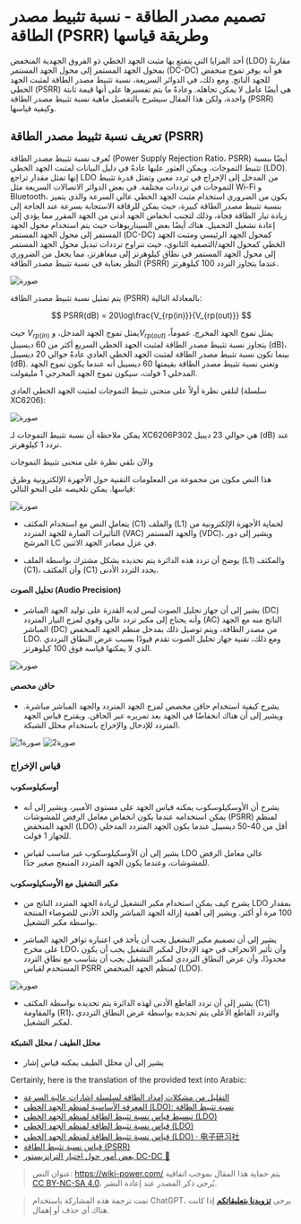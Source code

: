 # تصميم مصدر الطاقة - نسبة تثبيط مصدر الطاقة (PSRR) وطريقة قياسها

أحد المزايا التي يتمتع بها مثبت الجهد الخطي ذو الفروق الجهدية المنخفض (LDO) مقارنةً بمحول الجهد المستمر إلى محول الجهد المستمر (DC-DC) هو أنه يوفر تموج منخفض للجهد الناتج. ومع ذلك، في الدوائر السريعة، نسبة تثبيط مصدر الطاقة لمثبت الجهد الخطي (PSRR) هي أيضًا عامل لا يمكن تجاهله. وعادةً ما يتم تفسيرها على أنها قيمة ثابتة واحدة، ولكن هذا المقال سيشرح بالتفصيل ماهية نسبة تثبيط مصدر الطاقة (PSRR) وكيفية قياسها.

## تعريف نسبة تثبيط مصدر الطاقة (PSRR)

تُعرف نسبة تثبيط مصدر الطاقة (Power Supply Rejection Ratio، PSRR) أيضًا بنسبة تثبيط التموجات، ويمكن العثور عليها عادةً في دليل البيانات لمثبت الجهد الخطي (LDO). إنها تمثل مقدار تراجع LDO من المدخل إلى الإخراج في تردد معين وتمثل قدرة تثبيط التموجات في ترددات مختلفة. في بعض الدوائر الاتصالات السريعة مثل Wi-Fi و Bluetooth، يكون من الضروري استخدام مثبت الجهد الخطي عالي السرعة والذي يتميز بنسبة تثبيط مصدر الطاقة كبيرة، حيث يمكن للرقاقة الاستجابة بسرعة عند الحاجة إلى زيادة تيار الطاقة فجأة، وذلك لتجنب انخفاض الجهد أدنى من الجهد المقرر مما يؤدي إلى إعادة تشغيل التحميل. هناك أيضًا بعض السيناريوهات حيث يتم استخدام محول الجهد المستمر إلى محول الجهد المستمر (DC-DC) كمحول الجهد الرئيسي ومثبت الجهد الخطي كمحول الجهد/التصفية الثانوي، حيث تتراوح ترددات تبديل محول الجهد المستمر إلى محول الجهد المستمر في نطاق كيلوهرتز إلى ميغاهرتز، مما يجعل من الضروري النظر بعناية في نسبة تثبيط مصدر الطاقة (PSRR) عندما يتجاوز التردد 100 كيلوهرتز.

![صورة](https://media.wiki-power.com/img/20220516174303.png)

يتم تمثيل نسبة تثبيط مصدر الطاقة (PSRR) بالمعادلة التالية:

$$
PSRR(dB) = 20\log\frac{V_{rp(in)}}{V_{rp(out)}}
$$

حيث $V_{rp(in)}$ يمثل تموج الجهد المدخل، و$V_{rp(out)}$ يمثل تموج الجهد المخرج. عموماً، يتجاوز نسبة تثبيط مصدر الطاقة لمثبت الجهد الخطي السريع أكثر من 60 ديسيبل (dB)، بينما تكون نسبة تثبيط مصدر الطاقة لمثبت الجهد الخطي العادي عادةً حوالي 20 ديسيبل (dB). وتعني نسبة تثبيط مصدر الطاقة بقيمتها 60 ديسيبل أنه عندما يكون تموج الجهد المدخلي 1 فولت، سيكون تموج الجهد المخرجي 1 مليفولت.

لنلقي نظرة أولاً على منحنى تثبيط التموجات لمثبت الجهد الخطي العادي (سلسلة XC6206):

![صورة](https://media.wiki-power.com/img/20220421142140.png)

يمكن ملاحظة أن نسبة تثبيط التموجات لـ XC6206P302 هي حوالي 23 ديبيل (dB) عند تردد 1 كيلوهرتز.

والآن نلقي نظرة على منحنى تثبيط التموجات

هذا النص مكون من مجموعة من المعلومات التقنية حول الأجهزة الإلكترونية وطرق قياسها. يمكن تلخيصه على النحو التالي:

![صورة](https://media.wiki-power.com/img/20220424102617.png)

- يتعامل النص مع استخدام المكثف (C1) والملف (L1) لحماية الأجهزة الإلكترونية من التأثيرات الضارة للجهد المتردد (VAC) والجهد المستمر (VDC)، ويشير إلى دور المرشح LC في عزل مصادر الجهد الاثنين.

- يوضح أن تردد هذه الدائرة يتم تحديده بشكل مشترك بواسطة الملف (L1) والمكثف (C1)، وأن المكثف (C1) يحدد التردد الأدنى.

#### تحليل الصوت (Audio Precision)

- يشير إلى أن جهاز تحليل الصوت ليس لديه القدرة على توليد الجهد المباشر (DC) وأنه يحتاج إلى مكبر تردد عالي وقوي لمزج التيار المتردد (AC) الناتج منه مع الجهد المباشر (DC) من مصدر الطاقة، ويتم توصيل ذلك بمدخل منظم الجهد المنخفض LDO. ومع ذلك، تقنية جهاز تحليل الصوت تقدم قيودًا بسبب عرض النطاق الترددي الذي لا يمكنها قياسه فوق 100 كيلوهرتز.

![صورة](https://media.wiki-power.com/img/20220424095319.png)

#### حاقن مخصص

- يشرح كيفية استخدام حاقن مخصص لمزج الجهد المتردد والجهد المباشر مباشرة. ويشير إلى أن هناك انخفاضًا في الجهد بعد تمريره عبر الحاقن. ويقترح قياس الجهد المتردد للإدخال والإخراج باستخدام محلل الشبكة.

![صورة1](https://media.wiki-power.com/img/20220421145125.png)
![صورة2](https://media.wiki-power.com/img/20220424095347.png)

### قياس الإخراج

#### أوسكيلوسكوب

- يشرح أن الأوسكيلوسكوب يمكنه قياس الجهد على مستوى الأمبير، ويشير إلى أنه يمكن استخدامه عندما يكون انخفاض معامل الرفض للمشوشات (PSRR) لمنظم الجهد المنخفض (LDO) أقل من 40-50 ديسيبل عندما يكون الجهد المتردد المدخلي للجهاز 1 فولت.

- يشير إلى أن الأوسكيلوسكوب غير مناسب لقياس LDO عالي معامل الرفض للمشوشات، وعندما يكون الجهد المتردد المنبعج صغير جدًا.

#### مكبر التشغيل مع الأوسكيلوسكوب

- يشرح كيف يمكن استخدام مكبر التشغيل لزيادة الجهد المتردد الناتج من LDO بمقدار 100 مرة أو أكثر. ويشير إلى أهمية إزالة الجهد المباشر والحد الأدنى للضوضاء المنتجة بواسطة مكبر التشغيل.

- يشير إلى أن تصميم مكبر التشغيل يجب أن يأخذ في اعتباره توافر الجهد المباشر على مخرج LDO، وأن تأثير الانحراف في جهد الإدخال لمكبر التشغيل يجب أن يكون محدودًا، وأن عرض النطاق الترددي لمكبر التشغيل يجب أن يتناسب مع نطاق التردد المستخدم لقياس PSRR لمنظم الجهد المنخفض (LDO).

![صورة](https://media.wiki-power.com/img/20220424103037.png)

- يشير إلى أن تردد القاطع الأدنى لهذه الدائرة يتم تحديده بواسطة المكثف (C1) والمقاومة (R1)، والتردد القاطع الأعلى يتم تحديده بواسطة عرض النطاق الترددي لمكبر التشغيل.

#### محلل الطيف / محلل الشبكة

- يشير إلى أن محلل الطيف يمكنه قياس إشار

Certainly, here is the translation of the provided text into Arabic:

- [التقليل من مشكلات إمداد الطاقة لسلسلة إشارات عالية السرعة](https://e2e.ti.com/blogs_/b/powerhouse/posts/reducing-high-speed-signal-chain-power-supply-issues)
- [المعرفة الأساسية لمنظم الجهد الخطي (LDO): نسبة تثبيط الطاقة](https://e2echina.ti.com/blogs_/b/analogwire/posts/ldo)
- [تبسيط قياس نسبة تثبيط الطاقة لمنظم الجهد الخطي (LDO)](https://www.ti.com/lit/an/slaa414a/slaa414a.pdf?ts=1650484764171&ref_url=https%253A%252F%252Fwww.google.com%252F)
- [قياس نسبة تثبيط الطاقة لمنظم الجهد الخطي (LDO)](http://www.3peakic.com.cn/Public/Uploads/files/LDO%E7%9A%84PSRR%E6%B5%8B%E9%87%8F.pdf)
- [قياس نسبة تثبيط الطاقة لمنظم الجهد الخطي (LDO) · 电子研习社](https://zhuanlan.zhihu.com/p/35112931)
- [قياس نسبة تثبيط الطاقة (PSRR)](https://www.rohde-schwarz.com.cn/applications/-psrr-application-card_56279-601516.html)
- [بعض أمور حول اختبار الترانزيستور DC-DC 🚧](http://www.oliverkung.top/%e5%85%b3%e4%ba%8edc-dc%e7%9e%ac%e6%80%81%e6%b5%8b%e8%af%95%e7%9a%84%e4%b8%80%e4%ba%9b%e4%b8%9c%e8%a5%bf/)

> عنوان النص: <https://wiki-power.com/>
> يتم حماية هذا المقال بموجب اتفاقية [CC BY-NC-SA 4.0](https://creativecommons.org/licenses/by/4.0/deed.zh)، يُرجى ذكر المصدر عند إعادة النشر.

> تمت ترجمة هذه المشاركة باستخدام ChatGPT، يرجى [**تزويدنا بتعليقاتكم**](https://github.com/linyuxuanlin/Wiki_MkDocs/issues/new) إذا كانت هناك أي حذف أو إهمال.
